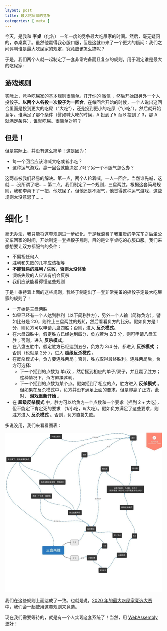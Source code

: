 ```yaml
---
layout: post
title: 最大吃屎家的竞争
categories: [ meta ]
---
```



今天，是我和 **李桌**（化名） 一年一度的竞争最大吃屎家的时间。然后，毫无疑问的，李桌赢了。虽然他赢得我心服口服，但是这就带来了一个更大的疑问：我们之间评判谁是最大吃屎家的规定，究竟应该怎么搞呢？

于是，我们两个人就一起制定了一套非常完备而且复杂的规则，用于测定谁是最大的吃屎家: 

## 游戏规则

实际上，竞争吃屎家的基本规则很简单。打开你的 [微信](https://wx.qq.com) ，然后开始跟另外一个人投骰子。**以两个人各投一次骰子为一回合**。在每回合开始的时候，一个人说出这回合里面是投到更大的吃屎（“大吃”），还是投到更小的吃屎（“小吃”）。然后就开始竞争。谁满足了那个条件（譬如喊大吃的时候，A 投到了5 而 B 投到了 3，那 A 就满足条件），谁就吃屎。很简单对吧？

## 但是！

但是实际上，并没有这么简单！这是因为：

- 每一个回合应该谁喊大吃或者小吃？
- 这种运气游戏，赢一回合就能决定了吗？另一个不服气怎么办？

这两点被我们轻易的解决。第一点，两个人轮着喊，一人一回合。当然谁先喊，这就……没所谓了吧…… 第二点，我们制定了一个规则，三盘两胜。根据这套简易规则，我和李桌下了一把，他吃屎了。但他还是不服气，他觉得这种运气游戏，这些规则太没意思了……

# 细化！

毫无办法，我只能将这套规则进一步细化。于是我浪费了我宝贵的学完车之后坐公交车回家的时间，开始制定一套摇骰子规则，目的是让李桌吃的心服口服。我们来想想要让双方都服气的条件：

- 不偏袒任何人
- 胜利和失败的几率应该相等
- **不能轻易的胜利 / 失败，否则太没体验**
- 濒临失败的人应该有机会反杀
- 我们应该能看得懂这些规则 

于是！秉持着上面的这些规则，我终于制定出了一套非常完备的摇骰子定最大吃屎家的规则了！

- 一开始是三盘两胜
- 如果已经有一个人达到胜利（以下简称胜方），另外一个人输（简称负方），譬如比分是 2:0，则终止三盘两胜的规矩，然后看看负方的比分。假如负方是 1 分，则负方可以申请六盘四胜；否则，进入 **反杀模式**。
- 在六盘四胜中，假定胜方已经达到四分，负方若为 2/3 分，则可申请八盘五胜；否则，进入 **反杀模式**。
- 在八盘五胜中，假定胜方已经达到五分，负方为 3/4 分，都进入 **反杀模式** ；否则（也就是 2分 ），进入 **超级反杀模式** 。
- 在反杀模式中，负方要连胜两局；否则，胜方取得最终胜利。连胜两局后，负方可选择: 
  - 下一个摇到的点数为 单/双 ，然后摇到相应的单子/双子，并且赢了胜方；这种情况下，负方直接胜利。
  - 下一个摇到的点数为某个点。假如摇到了相应的点，胜方进入 **反杀模式** 。
  但如果在反杀模式中，负方并没有满足上面的要求，但是却赢了正方，此时， **游戏重新开始** 。
- 在 **超级反杀模式** 中，胜方可以给负方一个点数和一个要求（摇到 2 + 大吃），但不能定下肯定死的要求 （1/小吃，6/大吃）。假如负方满足了这些要求，则胜方进入 **反杀模式** 。否则，负方直接失败。

多说没用，我们来看看图表：

![图表](/assets/rules.jpg)

我们在这些规则上面达成了一致。也就是说，[2020 年的最大吃屎家竞选大赛](javascript:alert("没什么，我就想加条链接，这样炫酷一点……没想到你还真点啊……")) 中，我们会一起使用这套规则来竞选。

现在我们需要等待的，就是有一个人实现这套系统了！当然，用 [WebAssembly](https://webassembly.org) 更好！

